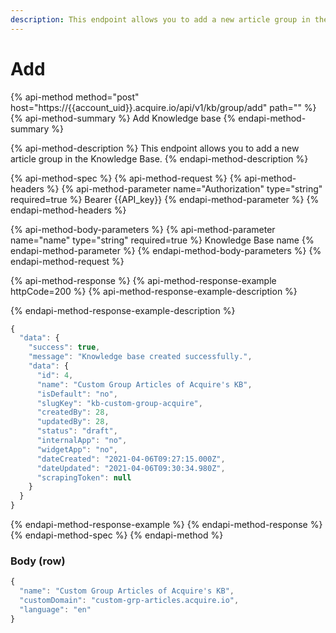 ```yaml
---
description: This endpoint allows you to add a new article group in the Knowledge Base.
---
```


# Add

{% api-method method="post" host="https://{{account\_uid}}.acquire.io/api/v1/kb/group/add" path="" %}
{% api-method-summary %}
Add Knowledge base
{% endapi-method-summary %}

{% api-method-description %}
This endpoint allows you to add a new article group in the Knowledge Base.
{% endapi-method-description %}

{% api-method-spec %}
{% api-method-request %}
{% api-method-headers %}
{% api-method-parameter name="Authorization" type="string" required=true %}
Bearer {{API\_key}}
{% endapi-method-parameter %}
{% endapi-method-headers %}

{% api-method-body-parameters %}
{% api-method-parameter name="name" type="string" required=true %}
Knowledge Base name
{% endapi-method-parameter %}
{% endapi-method-body-parameters %}
{% endapi-method-request %}

{% api-method-response %}
{% api-method-response-example httpCode=200 %}
{% api-method-response-example-description %}

{% endapi-method-response-example-description %}

```javascript
{
  "data": {
    "success": true,
    "message": "Knowledge base created successfully.",
    "data": {
      "id": 4,
      "name": "Custom Group Articles of Acquire's KB",
      "isDefault": "no",
      "slugKey": "kb-custom-group-acquire",
      "createdBy": 28,
      "updatedBy": 28,
      "status": "draft",
      "internalApp": "no",
      "widgetApp": "no",
      "dateCreated": "2021-04-06T09:27:15.000Z",
      "dateUpdated": "2021-04-06T09:30:34.980Z",
      "scrapingToken": null
    }
  }
}
```
{% endapi-method-response-example %}
{% endapi-method-response %}
{% endapi-method-spec %}
{% endapi-method %}

### Body \(row\)

```javascript
{
  "name": "Custom Group Articles of Acquire's KB",
  "customDomain": "custom-grp-articles.acquire.io",
  "language": "en"
}
```



